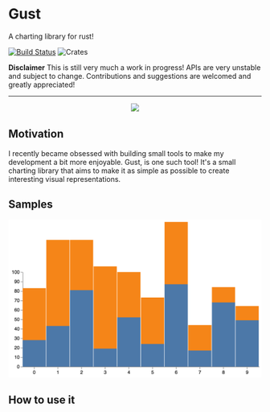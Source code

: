 # Gust
A charting library for rust!

[![Build Status](https://travis-ci.org/saresend/Gust.svg?branch=master)](https://travis-ci.org/saresend/Gust.svg?branch=master)
![Crates](https://img.shields.io/crates/d/gust.svg)

**Disclaimer**
This is still very much a work in progress! APIs are very unstable and subject to change. Contributions and suggestions are welcomed and greatly appreciated! 

---
<p align="center">
<img src=https://d30y9cdsu7xlg0.cloudfront.net/png/43264-200.png>
</p>

## Motivation ##

I recently became obsessed with building small tools to make my development a bit more enjoyable. Gust, is one such tool! It's a small charting library that aims to make it as simple as possible to create interesting visual representations. 


## Samples ## 
<p align="center">
<img src="stackchart.png">
</p>

## How to use it ## 